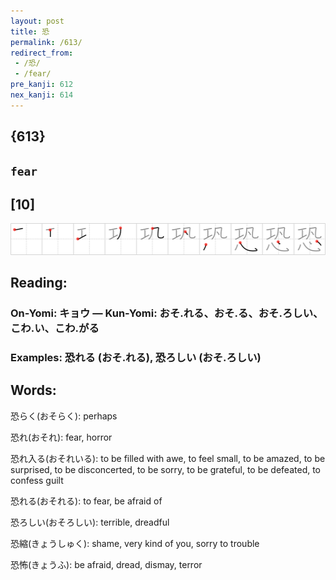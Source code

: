 ```yaml
---
layout: post
title: 恐
permalink: /613/
redirect_from:
 - /恐/
 - /fear/
pre_kanji: 612
nex_kanji: 614
---
```


## {613}

## `fear`

## [10]

<div class="stroke"><img src="../images/E68190.png" /></div>

## Reading:

### On-Yomi: キョウ &mdash; Kun-Yomi: おそ.れる、おそ.る、おそ.ろしい、こわ.い、こわ.がる

### Examples: 恐れる (おそ.れる), 恐ろしい (おそ.ろしい)

## Words:

恐らく(おそらく): perhaps

恐れ(おそれ): fear, horror

恐れ入る(おそれいる): to be filled with awe, to feel small, to be amazed, to be surprised, to be disconcerted, to be sorry, to be grateful, to be defeated, to confess guilt

恐れる(おそれる): to fear, be afraid of

恐ろしい(おそろしい): terrible, dreadful

恐縮(きょうしゅく): shame, very kind of you, sorry to trouble

恐怖(きょうふ): be afraid, dread, dismay, terror
